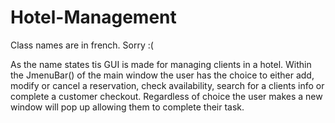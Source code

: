 # Hotel-Management
Class names are in french. Sorry :( 


As the name states tis GUI is made for managing clients in a hotel. Within the JmenuBar() of the main window
the user has the choice to either add, modify or cancel a reservation, check availability, search for a clients info or 
complete a customer checkout. Regardless of choice the user makes a new window will pop up 
allowing them to complete their task. 






















